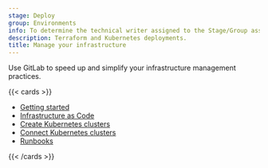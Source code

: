 ```yaml
---
stage: Deploy
group: Environments
info: To determine the technical writer assigned to the Stage/Group associated with this page, see https://handbook.gitlab.com/handbook/product/ux/technical-writing/#assignments
description: Terraform and Kubernetes deployments.
title: Manage your infrastructure
---
```


Use GitLab to speed up and simplify your infrastructure management practices.

{{< cards >}}

- [Getting started](../get_started/get_started_managing_infrastructure.md)
- [Infrastructure as Code](iac/_index.md)
- [Create Kubernetes clusters](../clusters/create/_index.md)
- [Connect Kubernetes clusters](../clusters/agent/_index.md)
- [Runbooks](../project/clusters/runbooks/_index.md)

{{< /cards >}}
